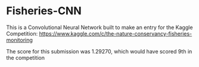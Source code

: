 # Fisheries-CNN
This is a Convolutional Neural Network built to make an entry for the Kaggle Competition:
https://www.kaggle.com/c/the-nature-conservancy-fisheries-monitoring

The score for this submission was 1.29270, which would have scored 9th in the competition
